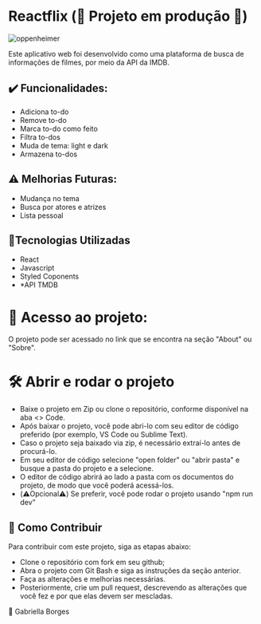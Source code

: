 # Reactflix (🚧 Projeto em produção 🚧)

![oppenheimer](https://github.com/GabriellaMullerBorges/reactflix/assets/112037356/c963b33f-7ce4-4592-8e96-c6ffcfa8656e)


Este aplicativo web foi desenvolvido como uma plataforma de busca de informações de filmes, por meio da API da IMDB.

## ✔️ Funcionalidades: 
* Adiciona to-do
* Remove to-do
* Marca to-do como feito
* Filtra to-dos
* Muda de tema: light e dark
* Armazena to-dos

## ⚠️ Melhorias Futuras:
* Mudança no tema
* Busca por atores e atrizes
* Lista pessoal

## 🔨Tecnologias Utilizadas
* React 
* Javascript
* Styled Coponents
* *API TMDB

# 📁 Acesso ao projeto:
 O projeto pode ser acessado no link que se encontra na seção "About" ou  "Sobre".
 
# 🛠️ Abrir e rodar o projeto
 
 * Baixe o projeto em Zip ou clone o repositório, conforme disponível na aba <> Code.
 * Após baixar o projeto, você pode abri-lo com seu editor de código preferido (por exemplo, VS Code ou Sublime Text).
 * Caso o projeto seja baixado via zip, é necessário extraí-lo antes de procurá-lo.
 * Em seu editor de código selecione "open folder" ou "abrir pasta" e busque a pasta do projeto e a selecione.
 * O editor de código abrirá ao lado a pasta com os documentos do projeto, de modo que você poderá acessá-los.
 * (⚠️Opcional⚠️) Se preferir, você pode rodar o projeto usando "npm run dev"

## 🧩 Como Contribuir
Para contribuir com este projeto, siga as etapas abaixo:

* Clone o repositório com fork em seu github;
* Abra o projeto com Git Bash e siga as instruções da seção anterior.
* Faça as alterações e melhorias necessárias.
* Posteriormente, crie um pull request, descrevendo as alterações que você fez e por que elas devem ser mescladas.

🚀 Gabriella Borges
